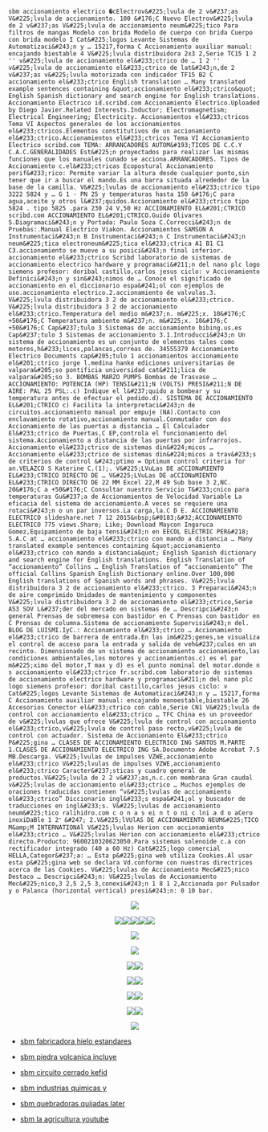 
```
sbm accionamiento electrico �cElectrov&#225;lvula de 2 v&#237;as V&#225;lvula de accionamiento. 100 &#176;C Nuevo Electrov&#225;lvula de 2 v&#237;as V&#225;lvula de accionamiento neum&#225;tico Para filtros de mangas Modelo con brida Modelo de cuerpo con brida Cuerpo con brida modelo I Cat&#225;logos Levante Sistemas de Automatizaci&#243;n y … 15217,forma C Accionamiento auxiliar manual: encajando biestable 4 V&#225;lvula distribuidora 2x3 2,Serie TC15 1 2 '' v&#225;lvula de accionamiento el&#233;ctrico de … 1 2 '' v&#225;lvula de accionamiento el&#233;ctrico de lat&#243;n,de 2 v&#237;as v&#225;lvula motorizada con indicador TF15 B2 C accionamiento el&#233;ctrico English translation … Many translated example sentences containing &quot;accionamiento el&#233;ctrico&quot; English Spanish dictionary and search engine for English translations. Accionamiento Electrico id.scribd.com Accionamiento Electrico.Uploaded by Diego Javier.Related Interests.Inductor; Electromagnetism; Electrical Engineering; Electricity. Accionamientos el&#233;ctricos Tema VI Aspectos generales de los accionamientos el&#233;ctricos.Elementos constitutivos de un accionamiento el&#233;ctrico.Accionamientos el&#233;ctricos Tema VI Accionamiento Electrico scribd.com TEMA: ARRANCADORES AUTOM&#193;TICOS DE C.C.Y C.A.C.GENERALIDADES Est&#225;n proyectados para realizar las mismas funciones que los manuales cunado se acciona.ARRANCADORES. Tipos de Accionamiento c.el&#233;ctricas Ecopostural Accionamiento perif&#233;rico: Permite variar la altura desde cualquier punto,sin tener que ir a buscar el mando.Es una barra situada alrededor de la base de la camilla. V&#225;lvulas de accionamiento el&#233;ctrico tipo 3222 5824 y … G 1 ⋅ PN 25 y temperaturas hasta 150 &#176;C para agua,aceite y otros l&#237;quidos.Accionamiento el&#233;ctrico tipo 5824 . tipo 5825 .para 230 24 V,50 Hz ACCIONAMIENTO EL&#201;CTRICO scribd.com ACCIONAMIENTO EL&#201;CTRICO.Guido Olivares S.Diagramaci&#243;n y Portada: Paulo Soza C.Correcci&#243;n de Pruebas:.Manual Electrico Viakon. Accionamientos SAMSON A Instrumentaci&#243;n B Instrumentaci&#243;n C Instrumentaci&#243;n neum&#225;tica electroneum&#225;tica el&#233;ctrica A1 B1 C1 C3.accionamiento se mueve a su posici&#243;n final inferior. accionamiento el&#233;ctrico Scribd laboratorio de sistemas de accionamiento electrico hardware y programaci&#211;n del nano plc logo siemens profesor: doribal castillo,carlos jesus ciclo: v Accionamiento Definici&#243;n y sin&#243;nimos de … Conoce el significado de accionamiento en el diccionario espa&#241;ol con ejemplos de uso.accionamiento electrico.2.accionamiento de valvulas.3. V&#225;lvula distribuidora 3 2 de accionamiento el&#233;ctrico. V&#225;lvula distribuidora 3 2 de accionamiento el&#233;ctrico.Temperatura del medio m&#237;n. m&#225;x. 10&#176;C +50&#176;C Temperatura ambiente m&#237;n. m&#225;x. 10&#176;C +50&#176;C Cap&#237;tulo 3 Sistemas de accionamiento bibing.us.es Cap&#237;tulo 3 Sistemas de accionamiento 3.1.Introducci&#243;n Un sistema de accionamiento es un conjunto de elementos tales como motores,h&#233;lices,palancas,correas de. 34555379 Accionamiento Electrico Documents cap&#205;tulo 1 accionamientos accionamiento el&#201;ctrico jorge l.medina hanke ediciones universitarias de valpara&#205;so pontificia universidad cat&#211;lica de valpara&#205;so 3. BOMBAS MARZO PUMPS Bombas de Trasvase … ACCIONAMIENTO: POTENCIA (HP) TENSI&#211;N (VOLTS) PRESI&#211;N DE AIRE: PAL 25 PSL:.c) Indique el l&#237;quido a bombear y su temperatura antes de efectuar el pedido.d). SISTEMA DE ACCIONAMIENTO EL&#201;CTRICO c) Facilita la interpretaci&#243;n de circuitos.accionamiento manual por empuje (NA).Contacto con enclavamiento rotativo,accionamiento manual.Conmutador con dos Accionamiento de las puertas a distancia … El Calculador El&#233;ctrico de Puertas,C EP,controla el funcionamiento del sistema.Accionamiento a distancia de las puertas por infrarrojos. Accionamiento el&#233;ctrico de sistemas din&#224;micos … Accionamiento el&#233;ctrico de sistemas din&#224;micos a trav&#233;s de criterios de control &#243;ptimo = Optimum control criteria for an.VELAZCO S Katerine C.(1);. V&#225;LVuLas DE aCCIONaMIENTO EL&#233;CTRICO DIRECTO DE … V&#225;LVuLas DE aCCIONaMIENTO EL&#233;CTRICO DIRECTO DE 22 MM Excel 22,M 49 Sub base 3 2,NC. 20&#176;C a +50&#176;C Consultar nuestro Servicio T&#233;cnico para temperaturas Gu&#237;a de Accionamientos de Velocidad Variable La eficacia del sistema de accionamiento.A veces se requiere una rotaci&#243;n o un par inversos.La carga,la.C D E. ACCIONAMIENTO ELECTRICO slideshare.net 7 12 2015&nbsp;&#0183;&#32;ACCIONAMIENTO ELECTRICO 775 views.Share; Like; Download Maycon Ingaruca Gomez,Equipamiento de baja tensi&#243;n en EECOL ELECTRIC PER&#218; S.A.C at … accionamiento el&#233;ctrico con mando a distancia … Many translated example sentences containing &quot;accionamiento el&#233;ctrico con mando a distancia&quot; English Spanish dictionary and search engine for English translations. English Translation of “accionamiento” Collins … English Translation of “accionamiento” The official Collins Spanish English Dictionary online.Over 100,000 English translations of Spanish words and phrases. V&#225;lvula distribuidora 3 2 de accionamiento el&#233;ctrico. 3 Preparaci&#243;n de aire comprimido Unidades de mantenimiento y componentes V&#225;lvula distribuidora 3 2 de accionamiento el&#233;ctrico,Serie AS3 SOV L&#237;der del mercado en sistemas de … Descripci&#243;n general Prensas de sobremesa con bastidor en C Prensas con bastidor en C Prensas de columna.Sistema de accionamiento Supervisi&#243;n del. BLOG DE LUISMI.IyC.: Accionamiento el&#233;ctrico … Accionamiento el&#233;ctrico de barrera de entrada.En las im&#225;genes,se visualiza el control de acceso para la entrada y salida de veh&#237;culos en un recinto. Dimensionado de un sistema de accionamiento accionamiento,las condiciones ambientales,los motores y accionamientos.c) es el par m&#225;ximo del motor,T max y d) es el punto nominal del motor.donde n s accionamiento el&#233;ctrico fr.scribd.com laboratorio de sistemas de accionamiento electrico hardware y programaci&#211;n del nano plc logo siemens profesor: doribal castillo,carlos jesus ciclo: v Cat&#225;logos Levante Sistemas de Automatizaci&#243;n y … 15217,forma C Accionamiento auxiliar manual: encajando monoestable,biestable 26 Accesorios Conector el&#233;ctrico con cable,Serie CN1 V&#225;lvula de control con accionamiento el&#233;ctrico … TFC China es un proveedor de v&#225;lvulas que ofrece V&#225;lvula de control con accionamiento el&#233;ctrico,v&#225;lvula de control paso recto,v&#225;lvula de control con actuador. Sistema de Accionamiento El&#233;ctrico P&#225;gina … CLASES DE ACCIONAMIENTO ELECTRICO ING SANTOS M.PARTE 1.CLASES DE ACCIONAMIENTO ELECTRICO ING SA.Documento Adobe Acrobat 7.5 MB.Descarga. V&#225;lvulas de impulses VZWE,accionamiento el&#233;ctrico V&#225;lvulas de impulses VZWE,accionamiento el&#233;ctrico Caracter&#237;sticas y cuadro general de productos.V&#225;lvula de 2 2 v&#237;as,n.c.con membrana Gran caudal v&#225;lvulas de accionamiento el&#233;ctrico … Muchos ejemplos de oraciones traducidas contienen “v&#225;lvulas de accionamiento el&#233;ctrico” Diccionario ingl&#233;s espa&#241;ol y buscador de traducciones en ingl&#233;s. V&#225;lvulas de accionamiento neum&#225;tico ralihidro.com c o n a s ei n t o ni c lni a d o aCero inoxiDaBle 1 2ʺ &#247; 2.V&#225;lVUlAS DE ACCIONAMIENTO NEUM&#225;TICO M&amp;M INTERNATIONAl V&#225;lvulas Herion con accionamiento el&#233;ctrico … V&#225;lvulas Herion con accionamiento el&#233;ctrico directo.Producto: 9600210320623050.Para sistemas solenoide c.a con rectificador integrado (40 a 60 Hz) Cat&#225;logo comercial HELLA,Categor&#237;a: … Esta p&#225;gina web utiliza Cookies.Al usar esta p&#225;gina web se declara Vd.conforme con nuestras directrices acerca de las Cookies. V&#225;lvulas de Accionamiento Mec&#225;nico Destaco … Descripci&#243;n: V&#225;lvulas de Accionamiento Mec&#225;nico,3 2,5 2,5 3,conexi&#243;n 1 8 1 2,Accionada por Pulsador y o Palanca (horizontal vertical) presi&#243;n: 0 10 bar. 
```

<div align="center">

<a href="https://es-crusher.shibang-china.com/github&k=sbm+accionamiento+electrico+%EF%BF%BDc"><img src="https://static.shibang-china.com/es/crusher/logo.jpg"></a>

<a href="https://es-crusher.shibang-china.com/github&k=sbm+accionamiento+electrico+%EF%BF%BDc"><img src="https://static.shibang-china.com/es/crusher/index.jpg"></a><a href="https://es-crusher.shibang-china.com/material.htmlgithub&k=sbm+accionamiento+electrico+%EF%BF%BDc"><img src="https://static.shibang-china.com/es/crusher/material.jpg"></a><a href="https://es-crusher.shibang-china.com/application.htmlgithub&k=sbm+accionamiento+electrico+%EF%BF%BDc"><img src="https://static.shibang-china.com/es/crusher/application.jpg"></a><a href="https://es-crusher.shibang-china.com/aboutus.htmlgithub&k=sbm+accionamiento+electrico+%EF%BF%BDc"><img src="https://static.shibang-china.com/es/crusher/aboutus.jpg"></a><a href="https://es-crusher.shibang-china.com/contact.htmlgithub&k=sbm+accionamiento+electrico+%EF%BF%BDc"><img src="https://static.shibang-china.com/es/crusher/contact.jpg"></a>

<a href="https://es-crusher.shibang-china.com/github&k=sbm+accionamiento+electrico+%EF%BF%BDc"><img src="https://static.shibang-china.com/es/crusher/banner.jpg"></a>

<a href="https://swt.shibang-china.com/github&k=sbm+accionamiento+electrico+%EF%BF%BDc"><img src="https://static.shibang-china.com/es/crusher/text.jpg"></a>

<a href="https://swt.shibang-china.com/github&k=sbm+accionamiento+electrico+%EF%BF%BDc"><img src="https://static.shibang-china.com/es/crusher/chat.jpg"></a><a href="https://es-crusher.shibang-china.com/contact.htmlgithub&k=sbm+accionamiento+electrico+%EF%BF%BDc"><img src="https://static.shibang-china.com/es/crusher/message.jpg"></a>

<a href="https://es-crusher.shibang-china.com/products/pe.htmlgithub&k=sbm+accionamiento+electrico+%EF%BF%BDc"><img src="https://static.shibang-china.com/es/crusher/pe.jpg"></a><a href="https://es-crusher.shibang-china.com/products/pf.htmlgithub&k=sbm+accionamiento+electrico+%EF%BF%BDc"><img src="https://static.shibang-china.com/es/crusher/pf.jpg"></a>

<a href="https://es-crusher.shibang-china.com/products/hpt.htmlgithub&k=sbm+accionamiento+electrico+%EF%BF%BDc"><img src="https://static.shibang-china.com/es/crusher/hpt.jpg"></a><a href="https://es-crusher.shibang-china.com/products/vsi.htmlgithub&k=sbm+accionamiento+electrico+%EF%BF%BDc"><img src="https://static.shibang-china.com/es/crusher/vsi.jpg"></a>

<a href="https://es-crusher.shibang-china.com/products/klv.htmlgithub&k=sbm+accionamiento+electrico+%EF%BF%BDc"><img src="https://static.shibang-china.com/es/crusher/klv.jpg"></a><a href="https://es-crusher.shibang-china.com/products/portable.htmlgithub&k=sbm+accionamiento+electrico+%EF%BF%BDc"><img src="https://static.shibang-china.com/es/crusher/portable.jpg"></a>

<a href="https://swt.shibang-china.com/github&k=sbm+accionamiento+electrico+%EF%BF%BDc"><img src="https://static.shibang-china.com/es/crusher/case.jpg"></a>

</div>


* [sbm fabricadora hielo estandares](sbm%20fabricadora%20hielo%20estandares.md)

* [sbm piedra volcanica incluye](sbm%20piedra%20volcanica%20incluye.md)

* [sbm circuito cerrado kefid](sbm%20circuito%20cerrado%20kefid.md)

* [sbm industrias quimicas y](sbm%20industrias%20quimicas%20y.md)

* [sbm quebradoras quijadas later](sbm%20quebradoras%20quijadas%20later.md)

* [sbm la agricultura youtube](sbm%20la%20agricultura%20youtube.md)